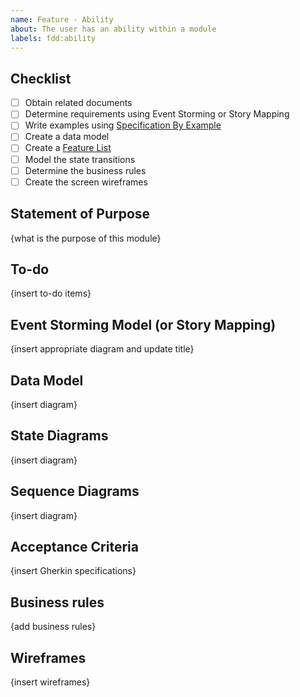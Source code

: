 ```yaml
---
name: Feature - Ability
about: The user has an ability within a module
labels: fdd:ability
---
```


## Checklist

- [ ] Obtain related documents
- [ ] Determine requirements using Event Storming or Story Mapping
- [ ] Write examples using [Specification By Example](https://github.com/civilcode/playbook/blob/master/education/trails/specification-by-example.md)
- [ ] Create a data model
- [ ] Create a [Feature List](https://github.com/civilcode/playbook/blob/master/process/05%20development/fdd/feature-list.md)
- [ ] Model the state transitions
- [ ] Determine the business rules
- [ ] Create the screen wireframes

## Statement of Purpose

{what is the purpose of this module}

## To-do

{insert to-do items}

## Event Storming Model (or Story Mapping)

{insert appropriate diagram and update title}

## Data Model

{insert diagram}

## State Diagrams

{insert diagram}

## Sequence Diagrams

{insert diagram}

## Acceptance Criteria

{insert Gherkin specifications}

## Business rules

{add business rules}

## Wireframes

{insert wireframes}
